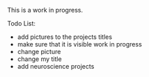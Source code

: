 This is a work in progress.

Todo List:

- add pictures to the projects titles
- make sure that it is visible work in progress
- change picture 
- change my title 
- add neuroscience projects